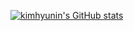 [![kimhyunin's GitHub stats](https://github-readme-stats.vercel.app/api?username=kimhyunin)](https://github.com/kimhyunin/kimhyunin)

